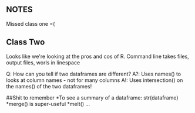 NOTES
-------
Missed class one =(

## Class Two
Looks like we're looking at the pros and cos of R.
Command line takes files, output files, worls in linespace

Q: How can you tell if two dataframes are different?
A?: Uses names() to looks at column names - not for many columns
A!: Uses intersection() on the names() of the two dataframes!

##Shit to remember
*To see a summary of a dataframe:
    str(dataframe)
*merge() is super-useful
*melt() ...
